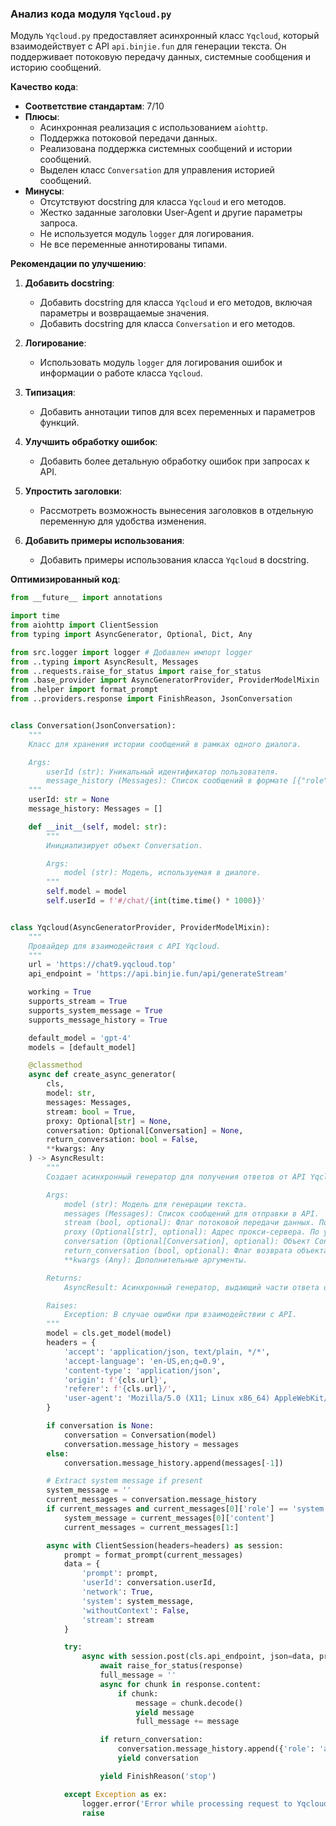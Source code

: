### **Анализ кода модуля `Yqcloud.py`**

Модуль `Yqcloud.py` предоставляет асинхронный класс `Yqcloud`, который взаимодействует с API `api.binjie.fun` для генерации текста. Он поддерживает потоковую передачу данных, системные сообщения и историю сообщений.

**Качество кода**:
- **Соответствие стандартам**: 7/10
- **Плюсы**:
  - Асинхронная реализация с использованием `aiohttp`.
  - Поддержка потоковой передачи данных.
  - Реализована поддержка системных сообщений и истории сообщений.
  - Выделен класс `Conversation` для управления историей сообщений.
- **Минусы**:
  - Отсутствуют docstring для класса `Yqcloud` и его методов.
  - Жестко заданные заголовки User-Agent и другие параметры запроса.
  - Не используется модуль `logger` для логирования.
  - Не все переменные аннотированы типами.

**Рекомендации по улучшению**:

1.  **Добавить docstring**:
    - Добавить docstring для класса `Yqcloud` и его методов, включая параметры и возвращаемые значения.
    - Добавить docstring для класса `Conversation` и его методов.

2.  **Логирование**:
    - Использовать модуль `logger` для логирования ошибок и информации о работе класса `Yqcloud`.

3.  **Типизация**:
    - Добавить аннотации типов для всех переменных и параметров функций.

4.  **Улучшить обработку ошибок**:
    - Добавить более детальную обработку ошибок при запросах к API.

5.  **Упростить заголовки**:
    - Рассмотреть возможность вынесения заголовков в отдельную переменную для удобства изменения.

6.  **Добавить примеры использования**:
    - Добавить примеры использования класса `Yqcloud` в docstring.

**Оптимизированный код**:

```python
from __future__ import annotations

import time
from aiohttp import ClientSession
from typing import AsyncGenerator, Optional, Dict, Any

from src.logger import logger # Добавлен импорт logger
from ..typing import AsyncResult, Messages
from ..requests.raise_for_status import raise_for_status
from .base_provider import AsyncGeneratorProvider, ProviderModelMixin
from .helper import format_prompt
from ..providers.response import FinishReason, JsonConversation


class Conversation(JsonConversation):
    """
    Класс для хранения истории сообщений в рамках одного диалога.

    Args:
        userId (str): Уникальный идентификатор пользователя.
        message_history (Messages): Список сообщений в формате [{"role": role, "content": content}].
    """
    userId: str = None
    message_history: Messages = []

    def __init__(self, model: str):
        """
        Инициализирует объект Conversation.

        Args:
            model (str): Модель, используемая в диалоге.
        """
        self.model = model
        self.userId = f'#/chat/{int(time.time() * 1000)}'


class Yqcloud(AsyncGeneratorProvider, ProviderModelMixin):
    """
    Провайдер для взаимодействия с API Yqcloud.
    """
    url = 'https://chat9.yqcloud.top'
    api_endpoint = 'https://api.binjie.fun/api/generateStream'

    working = True
    supports_stream = True
    supports_system_message = True
    supports_message_history = True

    default_model = 'gpt-4'
    models = [default_model]

    @classmethod
    async def create_async_generator(
        cls,
        model: str,
        messages: Messages,
        stream: bool = True,
        proxy: Optional[str] = None,
        conversation: Optional[Conversation] = None,
        return_conversation: bool = False,
        **kwargs: Any
    ) -> AsyncResult:
        """
        Создает асинхронный генератор для получения ответов от API Yqcloud.

        Args:
            model (str): Модель для генерации текста.
            messages (Messages): Список сообщений для отправки в API.
            stream (bool, optional): Флаг потоковой передачи данных. По умолчанию True.
            proxy (Optional[str], optional): Адрес прокси-сервера. По умолчанию None.
            conversation (Optional[Conversation], optional): Объект Conversation с историей сообщений. По умолчанию None.
            return_conversation (bool, optional): Флаг возврата объекта Conversation. По умолчанию False.
            **kwargs (Any): Дополнительные аргументы.

        Returns:
            AsyncResult: Асинхронный генератор, выдающий части ответа от API.

        Raises:
            Exception: В случае ошибки при взаимодействии с API.
        """
        model = cls.get_model(model)
        headers = {
            'accept': 'application/json, text/plain, */*',
            'accept-language': 'en-US,en;q=0.9',
            'content-type': 'application/json',
            'origin': f'{cls.url}',
            'referer': f'{cls.url}/',
            'user-agent': 'Mozilla/5.0 (X11; Linux x86_64) AppleWebKit/537.36 (KHTML, like Gecko) Chrome/131.0.0.0 Safari/537.36'
        }

        if conversation is None:
            conversation = Conversation(model)
            conversation.message_history = messages
        else:
            conversation.message_history.append(messages[-1])

        # Extract system message if present
        system_message = ''
        current_messages = conversation.message_history
        if current_messages and current_messages[0]['role'] == 'system':
            system_message = current_messages[0]['content']
            current_messages = current_messages[1:]

        async with ClientSession(headers=headers) as session:
            prompt = format_prompt(current_messages)
            data = {
                'prompt': prompt,
                'userId': conversation.userId,
                'network': True,
                'system': system_message,
                'withoutContext': False,
                'stream': stream
            }

            try:
                async with session.post(cls.api_endpoint, json=data, proxy=proxy) as response:
                    await raise_for_status(response)
                    full_message = ''
                    async for chunk in response.content:
                        if chunk:
                            message = chunk.decode()
                            yield message
                            full_message += message

                    if return_conversation:
                        conversation.message_history.append({'role': 'assistant', 'content': full_message})
                        yield conversation

                    yield FinishReason('stop')

            except Exception as ex:
                logger.error('Error while processing request to Yqcloud API', ex, exc_info=True) # Логирование ошибки
                raise